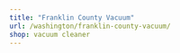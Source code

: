 ```yaml
---
title: "Franklin County Vacuum"
url: /washington/franklin-county-vacuum/
shop: vacuum cleaner
---
```

